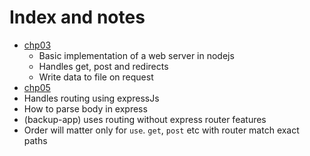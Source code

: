 # Index and notes
* [chp03](./chp03) 
  * Basic implementation of a web server in nodejs
  * Handles get, post and redirects
  * Write data to file on request
*  [chp05](./chp05)
  * Handles routing using expressJs
  * How to parse body in express
  * (backup-app) uses routing without express router features
  * Order will matter only for `use`. `get`, `post` etc with router match exact paths
